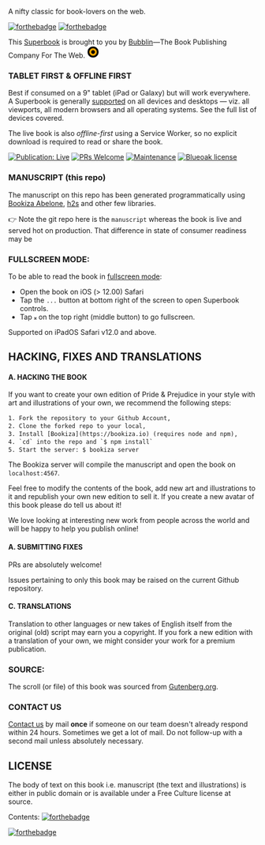 
A nifty classic for book-lovers on the web. 


[![forthebadge](https://forthebadge.com/images/badges/built-by-hipsters.svg)](https://bubblin.io/about)
[![forthebadge](https://forthebadge.com/images/badges/check-it-out.svg)](https://bubblin.io/cover/we-by-eugene-zamyatin#frontmatter)


This [Superbook](https://bubblin.io/docs/format) is brought to you by [Bubblin](https://bubblin.io/about)—The Book Publishing Company For The Web. [<img src="https://raw.githubusercontent.com/marvindanig/assets/master/bubblin.png" width="24px" title="Bubblin Superbooks">](https://bubblin.io)



### TABLET FIRST & OFFLINE FIRST

Best if consumed on a 9" tablet (iPad or Galaxy) but will work everywhere. A Superbook is generally [supported](https://bubblin.io/support) on all devices and desktops — viz. all viewports, all modern browsers and all operating systems. See the full list of devices covered.

The live book is also _offline-first_ using a Service Worker, so no explicit download is required to read or share the book.
 

[![Publication: Live](https://img.shields.io/badge/Superbook-Published-brightgreen.svg)](https://bubblin.io/cover/we-by-eugene-zamyatin#frontmatter)
[![PRs Welcome](https://img.shields.io/badge/PRs-welcome-brightgreen.svg?style=flat-square)](http://makeapullrequest.com)
[![Maintenance](https://img.shields.io/badge/Maintained%3F-yes-green.svg)](https://GitHub.com/Naereen/StrapDown.js/graphs/commit-activity)
[![Blueoak license](https://img.shields.io/badge/Blueoak-Council-blue.svg)](https://bubblin.io/license)


### MANUSCRIPT (this repo)

The manuscript on this repo has been generated programmatically using [Bookiza Abelone](https://bookiza.io), [h2s](https://github.com/bookiza/h2s) and other few libraries. 


:point_right: Note the git repo here is the `manuscript` whereas the book is live and served hot on production. That difference in state of consumer readiness may be  


### FULLSCREEN MODE:

To be able to read the book in [fullscreen mode](https://bubblin.io/blog/fullscreen-api-ipad):

- Open the book on iOS (> 12.00) Safari
- Tap the `...` button at bottom right of the screen to open Superbook controls.
- Tap `𝄪` on the top right (middle button) to go fullscreen.

Supported on iPadOS Safari v12.0 and above. 

## HACKING, FIXES AND TRANSLATIONS


#### A. HACKING THE BOOK

If you want to create your own edition of Pride & Prejudice in your style with art and illustrations of your own, we recommend the following steps: 

	1. Fork the repository to your Github Account,
	2. Clone the forked repo to your local,
	3. Install [Bookiza](https://bookiza.io) (requires node and npm),
	4. `cd` into the repo and `$ npm install`
	5. Start the server: $ bookiza server

The Bookiza server will compile the manuscript and open the book on `localhost:4567`. 


Feel free to modify the contents of the book, add new art and illustrations to it and republish your own new edition to sell it. If you create a new avatar of this book please do tell us about it! 

We love looking at interesting new work from people across the world and will be happy to help you publish online!


#### A. SUBMITTING FIXES

PRs are absolutely welcome! 

Issues pertaining to only this book may be raised on the current Github repository. 


#### C. TRANSLATIONS

Translation to other languages or new takes of English itself from the original (old) script may earn you a copyright. If you fork a new edition with a translation of your own, we might consider your work for a premium publication.

### SOURCE:

The scroll (or file) of this book was sourced from [Gutenberg.org](http://gutenberg.org).


### CONTACT US

<a href="https://bubblin.io/blog/contact">Contact us</a> by mail **once** if someone on our team doesn't already respond within 24 hours. Sometimes we get a lot of mail. Do not follow-up with a second mail unless absolutely necessary.

## LICENSE

The body of text on this book i.e. manuscript (the text and illustrations) is either in public domain or is available under a Free Culture license at source. 

Contents: [![forthebadge](https://forthebadge.com/images/badges/cc-0.svg)](https://forthebadge.com)


[![forthebadge](https://forthebadge.com/images/badges/built-by-developers.svg)](https://forthebadge.com)

